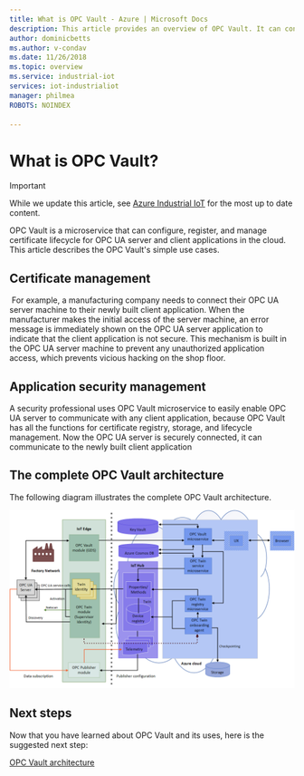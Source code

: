```yaml
---
title: What is OPC Vault - Azure | Microsoft Docs
description: This article provides an overview of OPC Vault. It can configure, register, and manage certificate lifecycle for OPC UA applications in the cloud.
author: dominicbetts
ms.author: v-condav
ms.date: 11/26/2018
ms.topic: overview
ms.service: industrial-iot
services: iot-industrialiot
manager: philmea
ROBOTS: NOINDEX

---
```


# What is OPC Vault?

> [!IMPORTANT]
> While we update this article, see [Azure Industrial IoT](https://azure.github.io/Industrial-IoT/) for the most up to date content.

OPC Vault is a microservice that can configure, register, and manage certificate lifecycle for OPC UA server and client applications in the cloud. This article describes the OPC Vault's simple use cases.

## Certificate management
​
For example, ​a manufacturing company needs to connect their OPC UA server machine to their newly built client application. When the manufacturer makes the initial access of the server machine, an error message is immediately shown on the OPC UA server application to indicate that the client application is not secure. This mechanism is built in the OPC UA server machine to prevent any unauthorized application access, which prevents vicious hacking on the shop floor.​

## Application security management
A security professional uses OPC Vault microservice to easily enable OPC UA server to communicate with any client application, because OPC Vault has all the functions for certificate registry, storage, and lifecycle management. ​Now the OPC UA server is securely connected, it can communicate to the newly built client application

## The complete OPC Vault architecture
The following diagram illustrates the complete OPC Vault architecture.

![OPC Vault architecture](media/overview-opc-vault-architecture/opc-vault.png)

## Next steps

Now that you have learned about OPC Vault and its uses, here is the suggested next step:

[OPC Vault architecture](overview-opc-vault-architecture.md)